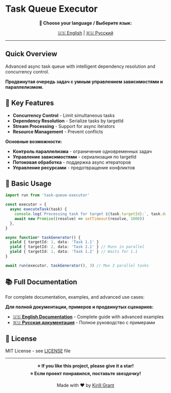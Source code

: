 # Task Queue Executor

<!-- Language Selection -->
<div align="center">
  
**📖 Choose your language / Выберите язык:**

[🇺🇸 English](./README.en.md) | [🇷🇺 Русский](./README.ru.md)

---

</div>

## Quick Overview

Advanced async task queue with intelligent dependency resolution and concurrency control.

**Продвинутая очередь задач с умным управлением зависимостями и параллелизмом.**

## 🚀 Key Features

- **Concurrency Control** - Limit simultaneous tasks
- **Dependency Resolution** - Serialize tasks by targetId
- **Stream Processing** - Support for async iterators
- **Resource Management** - Prevent conflicts

**Основные возможности:**

- **Контроль параллелизма** - ограничение одновременных задач
- **Управление зависимостями** - сериализация по targetId
- **Потоковая обработка** - поддержка async итераторов
- **Управление ресурсами** - предотвращение конфликтов

## 🔧 Basic Usage

```typescript
import run from 'task-queue-executor'

const executor = {
  async executeTask(task) {
    console.log(`Processing task for target ${task.targetId}:`, task.data)
    await new Promise((resolve) => setTimeout(resolve, 1000))
  },
}

async function* taskGenerator() {
  yield { targetId: 1, data: 'Task 1.1' }
  yield { targetId: 2, data: 'Task 2.1' } // Runs in parallel
  yield { targetId: 1, data: 'Task 1.2' } // Waits for 1.1
}

await run(executor, taskGenerator(), 3) // Max 3 parallel tasks
```

## 📚 Full Documentation

For complete documentation, examples, and advanced use cases:

**Для полной документации, примеров и продвинутых сценариев:**

- [🇺🇸 **English Documentation**](./README.en.md) - Complete guide with advanced examples
- [🇷🇺 **Русская документация**](./README.ru.md) - Полное руководство с примерами

## 📄 License

MIT License - see [LICENSE](./LICENSE) file

---

<div align="center">

**⭐ If you like this project, please give it a star!**  
**⭐ Если проект понравился, поставьте звездочку!**

Made with ❤️ by [Kirill Grant](https://github.com/kirill-grant)

</div>
